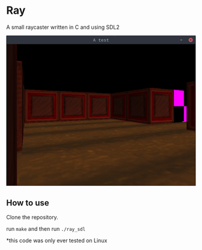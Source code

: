 # Ray

A small raycaster written in C and using SDL2

![screenshot](https://github.com/lorlouis/ray/blob/master/screenshot.png)

## How to use

Clone the repository.

run `make` and then run `./ray_sdl`

*this code was only ever tested on Linux
